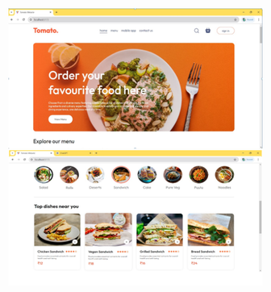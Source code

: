 ![Alt text](https://github.com/yuvaoff27/Online-food-Delivery-Web-Application-MERN-Stack/blob/6f8437e20e72b21b605521f109dd5790c1aa4bbc/Screenshot%202025-04-05%20065904.png)
![Alt text](https://github.com/yuvaoff27/Online-food-Delivery-Web-Application-MERN-Stack/blob/20ea50bf6b2cff731acd133a4712072a434b7307/Screenshot%202025-04-05%20065915.png)
